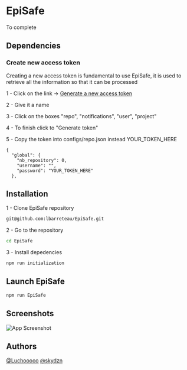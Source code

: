 # EpiSafe

To complete

## Dependencies

### Create new access token
Creating a new access token is fundamental to use EpiSafe, it is used to retrieve all the information so that it can be processed

1 - Click on the link -> [Generate a new access token]("https://github.com/settings/tokens/new")

2 - Give it a name

3 - Click on the boxes "repo", "notifications", "user", "project"

4 - To finish click to "Generate token"

5 - Copy the token into configs/repo.json instead YOUR_TOKEN_HERE
```
{
  "global": {
    "nb_repository": 0,
    "username": "",
    "password": "YOUR_TOKEN_HERE"
  },
```

## Installation

1 - Clone EpiSafe repository

```bash
git@github.com:lbarreteau/EpiSafe.git
```

2 - Go to the repository

```bash
cd EpiSafe
```

3 - Install depedencies

```bash
npm run initialization
```

## Launch EpiSafe
```bash
npm run EpiSafe
```
## Screenshots

![App Screenshot](https://via.placeholder.com/468x300?text=App+Screenshot+Here)


## Authors
[@Luchooooo](https://www.github.com/lbarreteau) [@skydzn](https://www.github.com/skydzn)